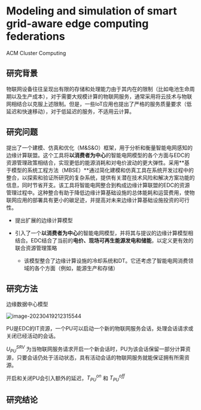 # Modeling and simulation of smart grid-aware edge computing federations

ACM Cluster Computing

## 研究背景

物联网设备往往呈现出有限的存储和处理能力由于其内在的限制（比如电池生命周期以及生产成本），对于需要大规模计算的物联网服务，通常采用将云技术与物联网相结合以克服上述限制。但是，一些IoT应用也提出了严格的服务质量要求（低延迟和快速移动），对于低延迟的服务，不适用云计算。



## 研究问题

提出了一个建模、仿真和优化（M&S&O）框架，用于分析和衡量智能电网感知的边缘计算联盟。这个工具将**以消费者为中心**的智能电网模型的各个方面与EDC的资源管理政策相结合，实现更低的能源消耗和对电价波动的更大弹性。采用**基于模型的系统工程方法（MBSE）**通过简化建模和仿真工具在系统开发过程中的整合，以探索和验证所研究的复杂系统，提供有关潜在技术风险和解决方案功能的信息，同时节省开支。该工具将智能电网整合到构成边缘计算联盟的EDC的资源管理过程中。这种整合有助于降低边缘计算基础设施的总体能耗和运营费用，使物联网应用的部署具有更小的碳足迹，并提高对未来边缘计算基础设施投资的可行性。

- 提出扩展的边缘计算模型

- 引入了一个**以消费者为中心**的智能电网模型，并将其与提议的边缘计算模型相结合。EDC结合了当前的**电价、现场可再生能源发电和储能**，以定义更有效的联合资源管理策略
  - 该模型整合了边缘计算设施的冷却系统和DT。它还考虑了智能电网消费领域的各个方面（例如，能源生产和存储）



## 研究方法

边缘数据中心模型

![image-20230419212315544](C:\Users\苏铄淼\AppData\Roaming\Typora\typora-user-images\image-20230419212315544.png)

PU是EDC的IT资源，一个PU可以启动一个新的物联网服务会话，处理会话请求或关闭已经活动的会话。

$U^{SRV}_{PU}$ 为当物联网服务请求开启一个新会话时，PU为该会话保留一部分计算资源，只要会话仍处于活动状态，具有活动会话的物联网服务就能保证拥有所需资源。

开启和关闭PU会引入额外的延迟，$T^{on}_{PU}$ 和 $T^{off}_{PU}$



## 研究结论